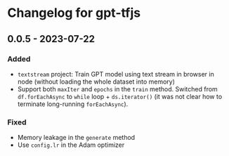 # Changelog for gpt-tfjs

## 0.0.5 - 2023-07-22

### Added

- `textstream` project: Train GPT model using text stream in browser in node (without loading the whole dataset into memory)
- Support both `maxIter` and `epochs` in the `train` method. Switched from `df.forEachAsync` to `while` loop + `ds.iterator()` (it was not clear how to terminate long-running `forEachAsync`).

### Fixed

- Memory leakage in the `generate` method
- Use `config.lr` in the Adam optimizer
